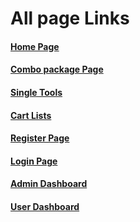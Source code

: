 # All page Links

#### [Home Page](https://toolszone.netlify.app/)
#### [Combo package Page](https://toolszone.netlify.app/combo-package)
#### [Single Tools](https://toolszone.netlify.app/single-tools)
#### [Cart Lists](https://toolszone.netlify.app/cart-page)
#### [Register Page](https://toolszone.netlify.app/register)
#### [Login Page](https://toolszone.netlify.app/login)
#### [Admin Dashboard](https://toolszone.netlify.app/admin-dashboard)
#### [User Dashboard](https://toolszone.netlify.app/user-dashboard)
